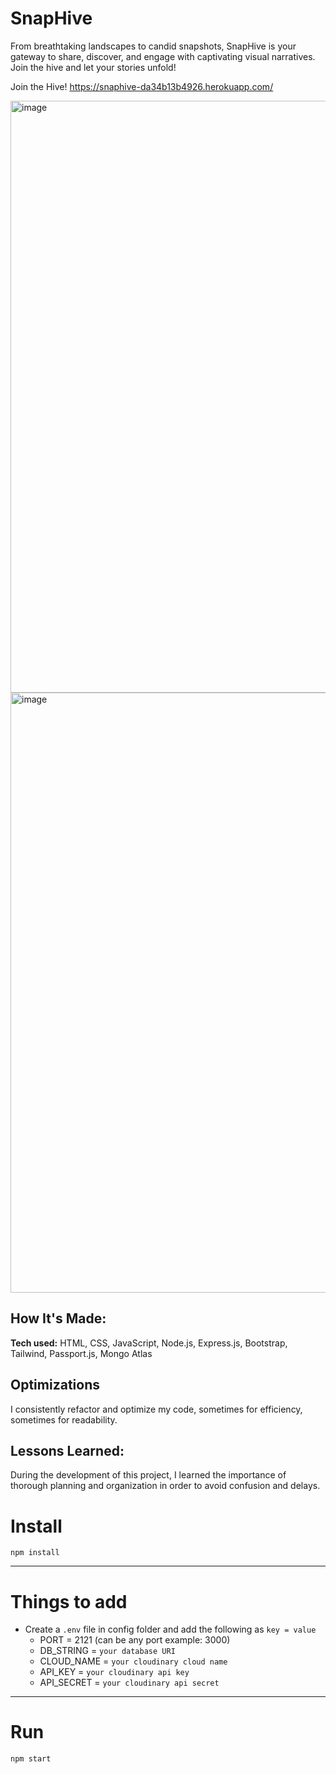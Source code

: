 # SnapHive
From breathtaking landscapes to candid snapshots, SnapHive is your gateway to share, discover, and engage with captivating visual narratives. Join the hive and let your stories unfold!

Join the Hive! https://snaphive-da34b13b4926.herokuapp.com/

<img width="947" alt="image" src="https://github.com/manuel-barreiro/SnapHive/assets/103281038/8f1529c6-7b5a-4e63-9184-43ab35480071">

<img width="960" alt="image" src="https://github.com/manuel-barreiro/SnapHive/assets/103281038/62dba133-a031-463e-a4a8-456e4288ace0">


## How It's Made:

**Tech used:** HTML, CSS, JavaScript, Node.js, Express.js, Bootstrap, Tailwind, Passport.js, Mongo Atlas

## Optimizations

I consistently refactor and optimize my code, sometimes for efficiency, sometimes for readability.

## Lessons Learned:

During the development of this project, I learned the importance of thorough planning and organization in order to avoid confusion and delays. 


# Install

`npm install`

---

# Things to add

- Create a `.env` file in config folder and add the following as `key = value`
  - PORT = 2121 (can be any port example: 3000)
  - DB_STRING = `your database URI`
  - CLOUD_NAME = `your cloudinary cloud name`
  - API_KEY = `your cloudinary api key`
  - API_SECRET = `your cloudinary api secret`

---

# Run

`npm start`
